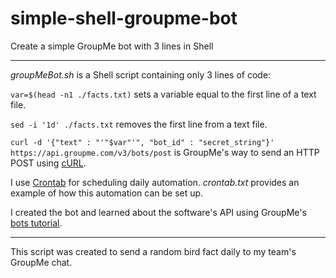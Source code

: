 # simple-shell-groupme-bot

Create a simple GroupMe bot with 3 lines in Shell

---

<i>groupMeBot.sh</i> is a Shell script containing only 3 lines of code:

`var=$(head -n1 ./facts.txt)` sets a variable equal to the first line of a text file.

`sed -i '1d' ./facts.txt` removes the first line from a text file.

`curl -d '{"text" : "'"$var"'", "bot_id" : "secret_string"}' https://api.groupme.com/v3/bots/post` is GroupMe's way to send an HTTP POST using [cURL](https://curl.haxx.se/).

I use [Crontab](http://crontab.org/) for scheduling daily automation. <i>crontab.txt</i> provides an example of how this automation can be set up.

I created the bot and learned about the software's API using GroupMe's [bots tutorial](https://dev.groupme.com/tutorials/bots).

---

This script was created to send a random bird fact daily to my team's GroupMe chat.

